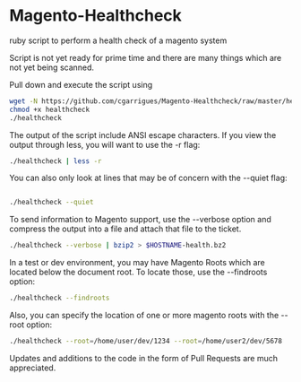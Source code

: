 # Magento-Healthcheck
ruby script to perform a health check of a magento system

Script is not yet ready for prime time and there are many things which are not yet being scanned.

Pull down and execute the script using

```bash
wget -N https://github.com/cgarrigues/Magento-Healthcheck/raw/master/healthcheck
chmod +x healthcheck
./healthcheck
```

The output of the script include ANSI escape characters.  If you view the output through less, you will want to use the -r flag:

```bash
./healthcheck | less -r
```

You can also only look at lines that may be of concern with the --quiet flag:

```bash

./healthcheck --quiet
```

To send information to Magento support, use the --verbose option and compress the output into a file and attach that file to the ticket.

```bash
./healthcheck --verbose | bzip2 > $HOSTNAME-health.bz2
```

In a test or dev environment, you may have Magento Roots which are located below the document root.  To locate those, use the --findroots option:

```bash
./healthcheck --findroots
```

Also, you can specify the location of one or more magento roots with the --root option:

```bash
./healthcheck --root=/home/user/dev/1234 --root=/home/user2/dev/5678
```

Updates and additions to the code in the form of Pull Requests are much appreciated.
